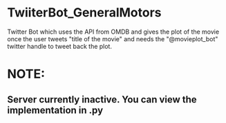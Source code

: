 # TwiiterBot_GeneralMotors
Twitter Bot which uses the API from OMDB and gives the plot of the movie once the user tweets "title of the movie" and needs the "@movieplot_bot" twitter handle to tweet back the plot.

# NOTE:
## Server currently inactive. You can view the implementation in .py
